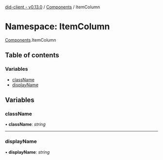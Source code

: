 [did-client - v0.13.0](../README.md) / [Components](components.md) / ItemColumn

# Namespace: ItemColumn

[Components](components.md).ItemColumn

## Table of contents

### Variables

- [className](components.itemcolumn.md#classname)
- [displayName](components.itemcolumn.md#displayname)

## Variables

### className

• **className**: *string*

___

### displayName

• **displayName**: *string*

